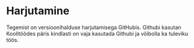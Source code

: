 # Harjutamine
Tegemist on versioonihalduse harjutamisega GitHubis.
Githubi kasutan Koolitöödes päris kindlasti on vaja kasutada Githubi ja võibolla ka tuleviku töös.
